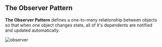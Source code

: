 ## The Observer Pattern
**The Observer Pattern** defines a one-to-many relationship between objects so that when one object changes state, all of it's dependents are notified and updated automatically.

![observer](https://2.bp.blogspot.com/-xgiuTvAD4EI/Wy4qkZJDHmI/AAAAAAAACj4/xVrxGOVR2V452XUKain8m-UOTlxxGuJBgCLcBGAs/s640/observer-generic-class-diagram.PNG)